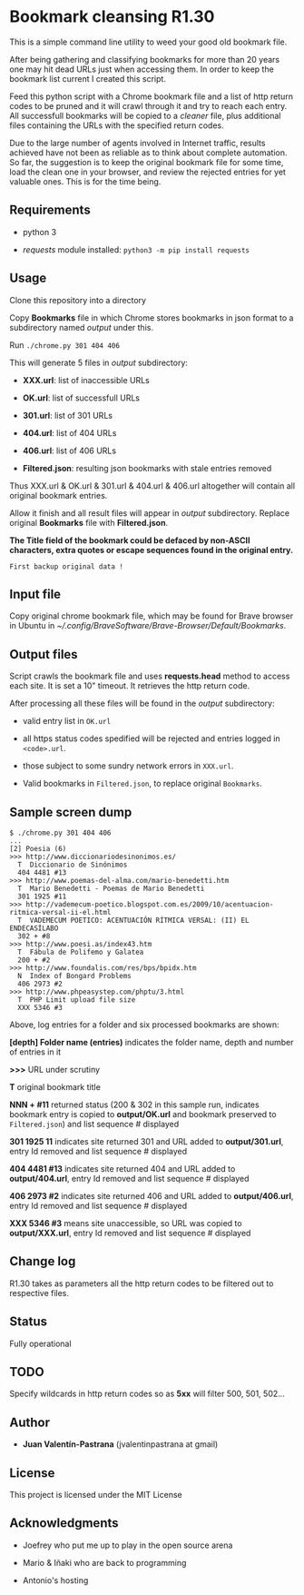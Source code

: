 # Bookmark cleansing R1.30
This is a simple command line utility to weed your good old bookmark file.

After being gathering and classifying bookmarks for more than 20 years one may hit dead URLs just when accessing them. In order to keep the bookmark list current I created this script.

Feed this python script with a Chrome bookmark file and a list of http return codes to be pruned and it will crawl through it and try to reach each entry. All successfull bookmarks will be copied to a _cleaner_ file, plus additional files containing the URLs with the specified return codes.

Due to the large number of agents involved in Internet traffic, results achieved have not been as reliable as to think about complete automation. So far, the suggestion is to keep the original bookmark file for some time, load the clean one in your browser, and review the rejected entries for yet valuable ones. This is for the time being.

## Requirements

* python 3

* *requests* module installed: `python3 -m pip install requests`

## Usage

Clone this repository into a directory

Copy **Bookmarks** file in which Chrome stores bookmarks in json format to a subdirectory named _output_ under this.

Run `./chrome.py 301 404 406`

This will generate 5 files in _output_ subdirectory:

* **XXX.url**: list of inaccessible URLs

* **OK.url**: list of successfull URLs

* **301.url**: list of 301 URLs

* **404.url**: list of 404 URLs

* **406.url**: list of 406 URLs

* **Filtered.json**: resulting json bookmarks with stale entries removed

Thus XXX.url & OK.url & 301.url & 404.url & 406.url altogether will contain all original bookmark entries.

Allow it finish and all result files will appear in _output_ subdirectory. Replace original **Bookmarks** file with **Filtered.json**.

**The Title field of the bookmark could be defaced by non-ASCII characters, extra quotes or escape sequences found in the original entry.**

```
First backup original data !
```

## Input file
Copy original chrome bookmark file, which may be found for Brave browser in Ubuntu in _~/.config/BraveSoftware/Brave-Browser/Default/Bookmarks_.

## Output files
Script crawls the bookmark file and uses **requests.head** method to access each site. It is set a 10" timeout. It retrieves the http return code.

After processing all these files will be found in the _output_ subdirectory:

* valid entry list in `OK.url`

* all https status codes spedified will be rejected and entries logged in `<code>.url`.

* those subject to some sundry network errors in `XXX.url`.

* Valid bookmarks in `Filtered.json`, to replace original `Bookmarks`.

## Sample screen dump

```
$ ./chrome.py 301 404 406
...
[2] Poesia (6)
>>> http://www.diccionariodesinonimos.es/
  T  Diccionario de Sinónimos
  404 4481 #13
>>> http://www.poemas-del-alma.com/mario-benedetti.htm
  T  Mario Benedetti - Poemas de Mario Benedetti
  301 1925 #11
>>> http://vademecum-poetico.blogspot.com.es/2009/10/acentuacion-ritmica-versal-ii-el.html
  T  VADEMECUM POETICO: ACENTUACIÓN RÍTMICA VERSAL: (II) EL ENDECASÍLABO
  302 + #8
>>> http://www.poesi.as/index43.htm
  T  Fábula de Polifemo y Galatea
  200 + #2
>>> http://www.foundalis.com/res/bps/bpidx.htm
  N  Index of Bongard Problems
  406 2973 #2
>>> http://www.phpeasystep.com/phptu/3.html
  T  PHP Limit upload file size
  XXX 5346 #3
```

Above, log entries for a folder and six processed bookmarks are shown:

**[depth] Folder name (entries)**  indicates the folder name, depth and number of entries in it

**>>>** URL under scrutiny

**T** original bookmark title

**NNN + #11** returned status (200 & 302 in this sample run, indicates bookmark entry is copied to __output/OK.url__ and bookmark preserved to `Filtered.json`) and list sequence # displayed

**301 1925 11** indicates site returned 301 and URL added to __output/301.url__, entry Id removed and list sequence # displayed

**404 4481 #13** indicates site returned 404 and URL added to __output/404.url__, entry Id removed and list sequence # displayed

**406 2973 #2** indicates site returned 406 and URL added to __output/406.url__, entry Id removed and list sequence # displayed

**XXX 5346 #3** means site unaccessible, so URL was copied to __output/XXX.url__, entry Id removed and list sequence # displayed

## Change log

R1.30 takes as parameters all the http return codes to be filtered out to respective files.

## Status

Fully operational

## TODO

Specify wildcards in http return codes so as **5xx** will filter 500, 501, 502...

## Author

* **Juan Valentín-Pastrana** (jvalentinpastrana at gmail)

## License

This project is licensed under the MIT License 

## Acknowledgments

* Joefrey who put me up to play in the open source arena

* Mario & Iñaki who are back to programming

* Antonio's hosting

